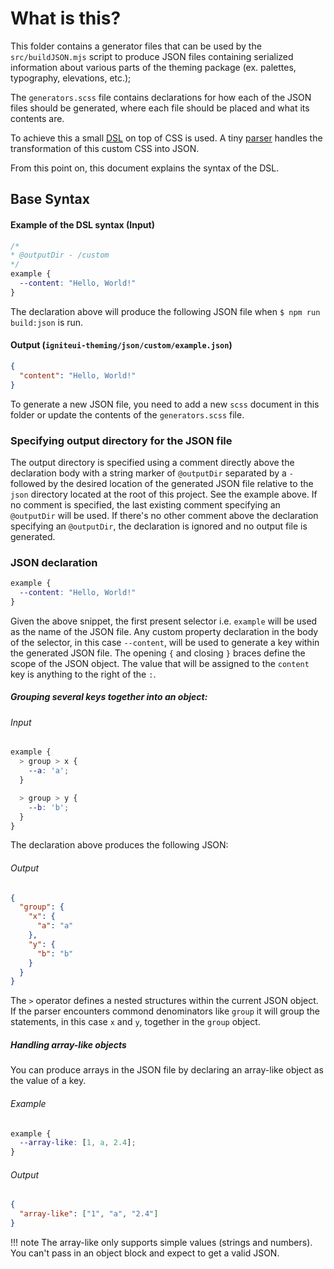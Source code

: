 # What is this?

This folder contains a generator files that can be used by the `src/buildJSON.mjs` script to produce JSON files containing serialized information about various parts of the theming package (ex. palettes, typography, elevations, etc.);

The `generators.scss` file contains declarations for how each of the JSON files should be generated, where each file should be placed and what its contents are. 

To achieve this a small [DSL](https://en.wikipedia.org/wiki/Domain-specific_language) on top of CSS is used. A tiny [parser](scripts/parser.mjs) handles the transformation of this custom CSS into JSON.

From this point on, this document explains the syntax of the DSL.

## Base Syntax

#### Example of the DSL syntax (Input)
```css
/*
* @outputDir - /custom
*/
example {
  --content: "Hello, World!"
}
```

The declaration above will produce the following JSON file when `$ npm run build:json` is run.

#### Output (`igniteui-theming/json/custom/example.json`)

```json
{
  "content": "Hello, World!"
}
```

To generate a new JSON file, you need to add a new `scss` document in this folder or update the contents of the `generators.scss` file.

### Specifying output directory for the JSON file

The output directory is specified using a comment directly above the declaration body with a string marker of `@outputDir` separated by a `-` followed by the desired location of the generated JSON file relative to the `json` directory located at the root of this project. See the example above. If no comment is specified, the last existing comment specifying an `@outputDir` will be used. If there's no other comment above the declaration specifying an `@outputDir`, the declaration is ignored and no output file is generated.

### JSON declaration

```css
example {
  --content: "Hello, World!"
}
```

Given the above snippet, the first present selector i.e. `example` will be used as the name of the JSON file. Any custom property declaration in the body of the selector, in this case `--content`, will be used to generate a key within the generated JSON file. The opening `{` and closing `}` braces define the scope of the JSON object. The value that will be assigned to the `content` key is anything to the right of the `:`.

##### Grouping several keys together into an object:

###### Input
```css
example {
  > group > x {
    --a: 'a';
  }

  > group > y {
    --b: 'b';
  }
}
```

The declaration above produces the following JSON:

###### Output
```json
{
  "group": {
    "x": {
      "a": "a"
    },
    "y": {
      "b": "b"
    }
  }
}
```

The `>` operator defines a nested structures within the current JSON object. If the parser encounters commond denominators like `group` it will group the statements, in this case `x` and `y`, together in the `group` object.

##### Handling array-like objects

You can produce arrays in the JSON file by declaring an array-like object as the value of a key.

###### Example
```css
example {
  --array-like: [1, a, 2.4];
}
```

###### Output
```json
{
  "array-like": ["1", "a", "2.4"]
}
```

!!! note The array-like only supports simple values (strings and numbers). You can't pass in an object block and expect to get a valid JSON.
